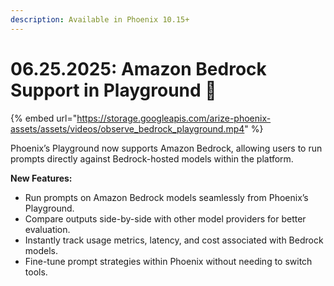 ```yaml
---
description: Available in Phoenix 10.15+
---
```


# 06.25.2025: Amazon Bedrock Support in Playground 🛝

{% embed url="https://storage.googleapis.com/arize-phoenix-assets/assets/videos/observe_bedrock_playground.mp4" %}

Phoenix’s Playground now supports Amazon Bedrock, allowing users to run prompts directly against Bedrock-hosted models within the platform.

**New Features:**

* Run prompts on Amazon Bedrock models seamlessly from Phoenix’s Playground.
* Compare outputs side-by-side with other model providers for better evaluation.
* Instantly track usage metrics, latency, and cost associated with Bedrock models.
* Fine-tune prompt strategies within Phoenix without needing to switch tools.
